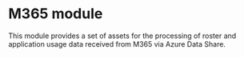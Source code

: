 # M365 module
This module provides a set of assets for the processing of roster and application usage data received from M365 via Azure Data Share.

